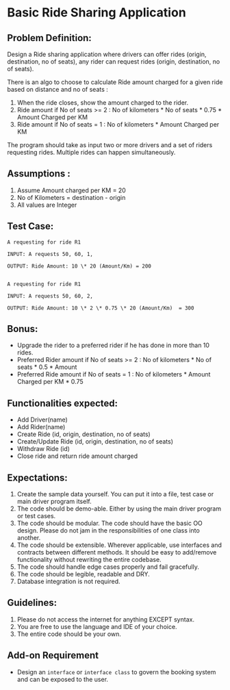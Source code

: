 ﻿# Basic Ride Sharing Application

## Problem Definition: 

Design a Ride sharing application where drivers can offer rides (origin, destination, no of seats), any rider can request rides (origin, destination, no of seats). 

There is an algo to choose to calculate Ride amount charged for a given ride based on distance and no of seats :

1. When the ride closes, show the amount charged to the rider. 
1. Ride amount if No of seats >= 2 :  No of kilometers \* No of seats \* 0.75 \* Amount Charged per KM  
1. Ride amount if No of seats = 1 :  No of kilometers \* Amount Charged per KM  

The program should take as input two or more drivers and a set of riders requesting rides. Multiple rides can happen simultaneously. 

## Assumptions :  

1. Assume Amount charged per KM = 20 
1. No of Kilometers = destination - origin 
1. All values are Integer 

## Test Case:  

    A requesting for ride R1 

    INPUT: A requests 50, 60, 1,  

    OUTPUT: Ride Amount: 10 \* 20 (Amount/Km) = 200 


    A requesting for ride R1 

    INPUT: A requests 50, 60, 2,  

    OUTPUT: Ride Amount: 10 \* 2 \* 0.75 \* 20 (Amount/Km)  = 300 

## Bonus: 

- Upgrade the rider to a preferred rider if he has done in more than 10 rides.  
- Preferred Rider amount if No of seats >= 2 :  No of kilometers \* No of seats \* 0.5 \* Amount
- Preferred Ride amount if No of seats = 1 :  No of kilometers \* Amount Charged per KM \* 0.75 

## Functionalities expected: 

- Add Driver(name) 
- Add Rider(name) 
- Create Ride (id, origin, destination, no of seats) 
- Create/Update Ride (id, origin, destination, no of seats) 
- Withdraw Ride (id) 
- Close ride and return ride amount charged 

## Expectations: 

1. Create the sample data yourself. You can put it into a file, test case or main driver program itself. 
1. The code should be demo-able. Either by using the main driver program or test cases. 
1. The code should be modular. The code should have the basic OO design. Please do not jam in the responsibilities of one class into another. 
1. The code should be extensible. Wherever applicable, use interfaces and contracts between different methods. It should be easy to add/remove functionality without rewriting the entire codebase. 
1. The code should handle edge cases properly and fail gracefully. 
1. The code should be legible, readable and DRY. 
1. Database integration is not required. 

## Guidelines: 

1. Please do not access the internet for anything EXCEPT syntax. 
1. You are free to use the language and IDE of your choice. 
1. The entire code should be your own. 

## Add-on Requirement
- Design an `interface` or `interface class` to govern the booking system and can be exposed to the user.
